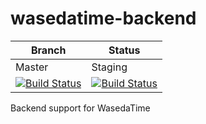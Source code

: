 # wasedatime-backend

Branch | Status
--- | --- 
Master | Staging
[![Build Status](https://travis-ci.com/wasedatime/wasedatime-backend.svg?branch=master)](https://travis-ci.com/wasedatime/wasedatime-backend) | [![Build Status](https://travis-ci.com/wasedatime/wasedatime-backend.svg?branch=staging)](https://travis-ci.com/wasedatime/wasedatime-backend)

Backend support for WasedaTime
